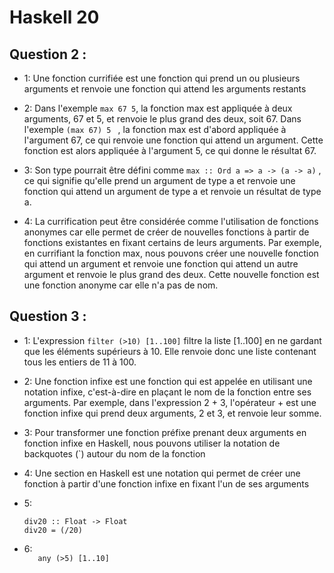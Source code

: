 # Haskell 20

## Question 2 : 

- 1: 
Une fonction currifiée est une fonction qui prend un ou plusieurs arguments et renvoie une fonction qui attend les arguments restants
- 2: 
Dans l'exemple `max 67 5`, la fonction max est appliquée à deux arguments, 67 et 5, et renvoie le plus grand des deux, soit 67. Dans l'exemple `(max 67) 5 ` , la fonction max est d'abord appliquée à l'argument 67, ce qui renvoie une fonction qui attend un argument. Cette fonction est alors appliquée à l'argument 5, ce qui donne le résultat 67.

- 3: Son type pourrait être défini comme `max :: Ord a => a -> (a -> a)` , ce qui signifie qu'elle prend un argument de type a et renvoie une fonction qui attend un argument de type a et renvoie un résultat de type a.


- 4:
La currification peut être considérée comme l'utilisation de fonctions anonymes car elle permet de créer de nouvelles fonctions à partir de fonctions existantes en fixant certains de leurs arguments. Par exemple, en currifiant la fonction max, nous pouvons créer une nouvelle fonction qui attend un argument et renvoie une fonction qui attend un autre argument et renvoie le plus grand des deux. Cette nouvelle fonction est une fonction anonyme car elle n'a pas de nom.


## Question 3 : 
- 1:
L'expression `filter (>10) [1..100]` filtre la liste [1..100] en ne gardant que les éléments supérieurs à 10. Elle renvoie donc une liste contenant tous les entiers de 11 à 100.

- 2: Une fonction infixe est une fonction qui est appelée en utilisant une notation infixe, c'est-à-dire en plaçant le nom de la fonction entre ses arguments. Par exemple, dans l'expression 2 + 3, l'opérateur + est une fonction infixe qui prend deux arguments, 2 et 3, et renvoie leur somme.

- 3: Pour transformer une fonction préfixe prenant deux arguments en fonction infixe en Haskell, nous pouvons utiliser la notation de backquotes (`) autour du nom de la fonction

- 4: Une section en Haskell est une notation qui permet de créer une fonction à partir d'une fonction infixe en fixant l'un de ses arguments


- 5: 
    ```
    div20 :: Float -> Float
    div20 = (/20)
    ```
- 6:  
    `   any (>5) [1..10]`
